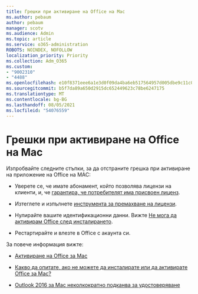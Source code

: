 ```yaml
---
title: Грешки при активиране на Office на Mac
ms.author: pebaum
author: pebaum
manager: scotv
ms.audience: Admin
ms.topic: article
ms.service: o365-administration
ROBOTS: NOINDEX, NOFOLLOW
localization_priority: Priority
ms.collection: Adm_O365
ms.custom:
- "9002310"
- "4488"
ms.openlocfilehash: e10f8371eee6a1e3d0f09da4ba6eb517564957d005dbe9c11c00c35a640fbd0d
ms.sourcegitcommit: b5f7da89a650d2915dc652449623c78be6247175
ms.translationtype: MT
ms.contentlocale: bg-BG
ms.lasthandoff: 08/05/2021
ms.locfileid: "54076559"
---
```

# <a name="office-activation-errors-on-mac"></a>Грешки при активиране на Office на Mac

Изпробвайте следните стъпки, за да отстраните грешка при активиране на приложение на Office на MAC:

- Уверете се, че имате абонамент, който позволява лицензи на клиенти, и, че [ гарантира, че потребителят има присвоен лиценз](https://docs.microsoft.com/microsoft-365/admin/add-users/add-users).

- Изтеглете и изпълнете [инструмента за премахване на лицензи](https://support.office.com/article/how-to-remove-office-license-files-on-a-mac-b032c0f6-a431-4dad-83a9-6b727c03b193).

- Нулирайте вашите идентификационни данни. Вижте [Не мога да активирам Office след инсталирането](https://support.office.com/article/5efba2b4-b1e6-4e5f-bf3c-6ab945d03dea#bkmk_cantactivate).

- Рестартирайте и влезте в Office с акаунта си.

За повече информация вижте:

- [Активиране на Office за Mac](https://support.office.com/article/activate-office-for-mac-7f6646b1-bb14-422a-9ad4-a53410fcefb2)

- [Какво да опитате, ако не можете да инсталирате или да активирате Office за Mac?](https://support.office.com/article/5efba2b4-b1e6-4e5f-bf3c-6ab945d03dea#picktab=activation)

- [Outlook 2016 за Mac неколкократно подканва за удостоверяване](https://docs.microsoft.com/outlook/troubleshoot/sign-in/repeated-prompts-authentication)
